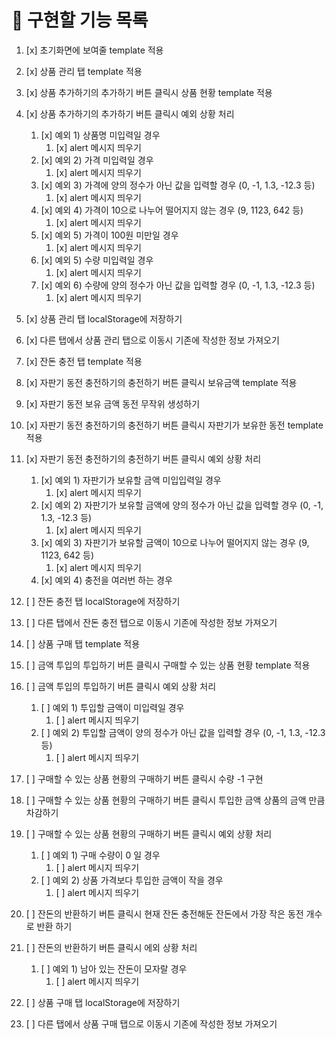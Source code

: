 # 📄 구현할 기능 목록

1. [x] 초기화면에 보여줄 template 적용
2. [x] 상품 관리 탭 template 적용
3. [x] 상품 추가하기의 추가하기 버튼 클릭시 상품 현황 template 적용
4. [x] 상품 추가하기의 추가하기 버튼 클릭시 예외 상황 처리

   1. [x] 예외 1) 상품명 미입력일 경우
      1. [x] alert 메시지 띄우기
   2. [x] 예외 2) 가격 미입력일 경우
      1. [x] alert 메시지 띄우기
   3. [x] 예외 3) 가격에 양의 정수가 아닌 값을 입력할 경우 (0, -1, 1.3, -12.3 등)
      1. [x] alert 메시지 띄우기
   4. [x] 예외 4) 가격이 10으로 나누어 떨어지지 않는 경우 (9, 1123, 642 등)
      1. [x] alert 메시지 띄우기
   5. [x] 예외 5) 가격이 100원 미만일 경우
      1. [x] alert 메시지 띄우기
   6. [x] 예외 5) 수량 미입력일 경우
      1. [x] alert 메시지 띄우기
   7. [x] 예외 6) 수량에 양의 정수가 아닌 값을 입력할 경우 (0, -1, 1.3, -12.3 등)
      1. [x] alert 메시지 띄우기

5. [x] 상품 관리 탭 localStorage에 저장하기
6. [x] 다른 탭에서 상품 관리 탭으로 이동시 기존에 작성한 정보 가져오기
7. [x] 잔돈 충전 탭 template 적용
8. [x] 자판기 동전 충전하기의 충전하기 버튼 클릭시 보유금액 template 적용
9. [x] 자판기 동전 보유 금액 동전 무작위 생성하기
10. [x] 자판기 동전 충전하기의 충전하기 버튼 클릭시 자판기가 보유한 동전 template 적용
11. [x] 자판기 동전 충전하기의 충전하기 버튼 클릭시 예외 상황 처리

    1. [x] 예외 1) 자판기가 보유할 금액 미입입력일 경우
       1. [x] alert 메시지 띄우기
    2. [x] 예외 2) 자판기가 보유할 금액에 양의 정수가 아닌 값을 입력할 경우 (0, -1, 1.3, -12.3 등)
       1. [x] alert 메시지 띄우기
    3. [x] 예외 3) 자판기가 보유할 금액이 10으로 나누어 떨어지지 않는 경우 (9, 1123, 642 등)
       1. [x] alert 메시지 띄우기
    4. [x] 예외 4) 충전을 여러번 하는 경우

12. [ ] 잔돈 충전 탭 localStorage에 저장하기
13. [ ] 다른 탭에서 잔돈 충전 탭으로 이동시 기존에 작성한 정보 가져오기
14. [ ] 상품 구매 탭 template 적용
15. [ ] 금액 투입의 투입하기 버튼 클릭시 구매할 수 있는 상품 현황 template 적용
16. [ ] 금액 투입의 투입하기 버튼 클릭시 예외 상황 처리

    1. [ ] 예외 1) 투입할 금액이 미입력일 경우
       1. [ ] alert 메시지 띄우기
    2. [ ] 예외 2) 투입할 금액이 양의 정수가 아닌 값을 입력할 경우 (0, -1, 1.3, -12.3 등)
       1. [ ] alert 메시지 띄우기

17. [ ] 구매할 수 있는 상품 현황의 구매하기 버튼 클릭시 수량 -1 구현
18. [ ] 구매할 수 있는 상품 현황의 구매하기 버튼 클릭시 투입한 금액 상품의 금액 만큼 차감하기
19. [ ] 구매할 수 있는 상품 현황의 구매하기 버튼 클릭시 예외 상황 처리

    1. [ ] 예외 1) 구매 수량이 0 일 경우
       1. [ ] alert 메시지 띄우기
    2. [ ] 예외 2) 상품 가격보다 투입한 금액이 작을 경우
       1. [ ] alert 메시지 띄우기

20. [ ] 잔돈의 반환하기 버튼 클릭시 현재 잔돈 충전해둔 잔돈에서 가장 작은 동전 개수로 반환 하기
21. [ ] 잔돈의 반환하기 버튼 클릭시 에외 상황 처리

    1. [ ] 예외 1) 남아 있는 잔돈이 모자랄 경우
       1. [ ] alert 메시지 띄우기

22. [ ] 상품 구매 탭 localStorage에 저장하기
23. [ ] 다른 탭에서 상품 구매 탭으로 이동시 기존에 작성한 정보 가져오기
